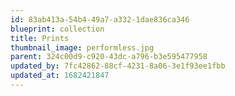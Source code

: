 ```yaml
---
id: 83ab413a-54b4-49a7-a332-1dae836ca346
blueprint: collection
title: Prints
thumbnail_image: performless.jpg
parent: 324c00d9-c920-43dc-a796-b3e595477958
updated_by: 7fc42862-88cf-4231-8a06-3e1f93ee1fbb
updated_at: 1682421847
---
```

